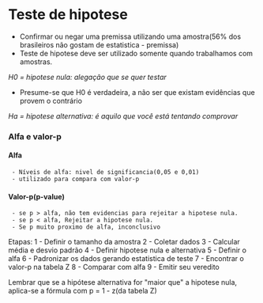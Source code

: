 # Teste de hipotese

 - Confirmar ou negar uma premissa utilizando uma amostra(56% dos brasileiros não gostam de estatistica - premissa)
 - Teste de hipotese deve ser utilizado somente quando trabalhamos com amostras.
 
 *H0 = hipotese nula: alegação que se quer testar*
 - Presume-se que H0 é verdadeira, a não ser que existam evidências que provem o contrário
 
 *Ha = hipotese alternativa: é aquilo que você está tentando comprovar*
  
 
 ### Alfa e valor-p
 
 #### Alfa
     - Níveis de alfa: nivel de significancia(0,05 e 0,01)
     - utilizado para compara com valor-p
     
 #### Valor-p(p-value)
     - se p > alfa, não tem evidencias para rejeitar a hipotese nula.
     - se p < alfa, Rejeitar a hipotese nula.
     - Se p muito proximo de alfa, inconclusivo
     
Etapas:
 1 - Definir o tamanho da amostra
 2 - Coletar dados
 3 - Calcular média e desvio padrão
 4 - Definir hipotese nula e alternativa
 5 - Definir o alfa
 6 - Padronizar os dados gerando estatistica de teste
 7 - Encontrar o valor-p na tabela Z
 8 - Comparar com alfa
 9 - Emitir seu veredito
 
 
Lembrar que se a hipótese alternativa for "maior que" a hipotese nula, aplica-se a fórmula com p = 1 - z(da tabela Z)